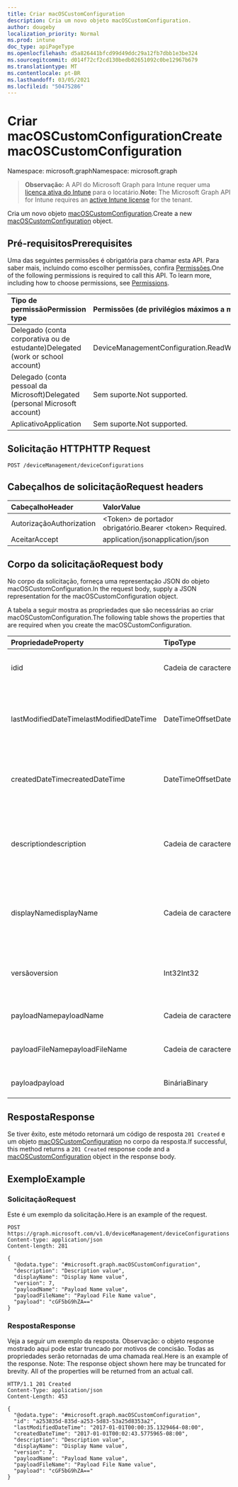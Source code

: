 ```yaml
---
title: Criar macOSCustomConfiguration
description: Cria um novo objeto macOSCustomConfiguration.
author: dougeby
localization_priority: Normal
ms.prod: intune
doc_type: apiPageType
ms.openlocfilehash: d5a826441bfcd99d49ddc29a12fb7dbb1e3be324
ms.sourcegitcommit: d014f72cf2cd130bedb02651092c0be12967b679
ms.translationtype: MT
ms.contentlocale: pt-BR
ms.lasthandoff: 03/05/2021
ms.locfileid: "50475286"
---
```

# <a name="create-macoscustomconfiguration"></a><span data-ttu-id="4da75-103">Criar macOSCustomConfiguration</span><span class="sxs-lookup"><span data-stu-id="4da75-103">Create macOSCustomConfiguration</span></span>

<span data-ttu-id="4da75-104">Namespace: microsoft.graph</span><span class="sxs-lookup"><span data-stu-id="4da75-104">Namespace: microsoft.graph</span></span>

> <span data-ttu-id="4da75-105">**Observação:** A API do Microsoft Graph para Intune requer uma [licença ativa do Intune](https://go.microsoft.com/fwlink/?linkid=839381) para o locatário.</span><span class="sxs-lookup"><span data-stu-id="4da75-105">**Note:** The Microsoft Graph API for Intune requires an [active Intune license](https://go.microsoft.com/fwlink/?linkid=839381) for the tenant.</span></span>

<span data-ttu-id="4da75-106">Cria um novo objeto [macOSCustomConfiguration](../resources/intune-deviceconfig-macoscustomconfiguration.md).</span><span class="sxs-lookup"><span data-stu-id="4da75-106">Create a new [macOSCustomConfiguration](../resources/intune-deviceconfig-macoscustomconfiguration.md) object.</span></span>

## <a name="prerequisites"></a><span data-ttu-id="4da75-107">Pré-requisitos</span><span class="sxs-lookup"><span data-stu-id="4da75-107">Prerequisites</span></span>
<span data-ttu-id="4da75-p101">Uma das seguintes permissões é obrigatória para chamar esta API. Para saber mais, incluindo como escolher permissões, confira [Permissões](/graph/permissions-reference).</span><span class="sxs-lookup"><span data-stu-id="4da75-p101">One of the following permissions is required to call this API. To learn more, including how to choose permissions, see [Permissions](/graph/permissions-reference).</span></span>

|<span data-ttu-id="4da75-110">Tipo de permissão</span><span class="sxs-lookup"><span data-stu-id="4da75-110">Permission type</span></span>|<span data-ttu-id="4da75-111">Permissões (de privilégios máximos a mínimos)</span><span class="sxs-lookup"><span data-stu-id="4da75-111">Permissions (from most to least privileged)</span></span>|
|:---|:---|
|<span data-ttu-id="4da75-112">Delegado (conta corporativa ou de estudante)</span><span class="sxs-lookup"><span data-stu-id="4da75-112">Delegated (work or school account)</span></span>|<span data-ttu-id="4da75-113">DeviceManagementConfiguration.ReadWrite.All</span><span class="sxs-lookup"><span data-stu-id="4da75-113">DeviceManagementConfiguration.ReadWrite.All</span></span>|
|<span data-ttu-id="4da75-114">Delegado (conta pessoal da Microsoft)</span><span class="sxs-lookup"><span data-stu-id="4da75-114">Delegated (personal Microsoft account)</span></span>|<span data-ttu-id="4da75-115">Sem suporte.</span><span class="sxs-lookup"><span data-stu-id="4da75-115">Not supported.</span></span>|
|<span data-ttu-id="4da75-116">Aplicativo</span><span class="sxs-lookup"><span data-stu-id="4da75-116">Application</span></span>|<span data-ttu-id="4da75-117">Sem suporte.</span><span class="sxs-lookup"><span data-stu-id="4da75-117">Not supported.</span></span>|

## <a name="http-request"></a><span data-ttu-id="4da75-118">Solicitação HTTP</span><span class="sxs-lookup"><span data-stu-id="4da75-118">HTTP Request</span></span>
<!-- {
  "blockType": "ignored"
}
-->
``` http
POST /deviceManagement/deviceConfigurations
```

## <a name="request-headers"></a><span data-ttu-id="4da75-119">Cabeçalhos de solicitação</span><span class="sxs-lookup"><span data-stu-id="4da75-119">Request headers</span></span>
|<span data-ttu-id="4da75-120">Cabeçalho</span><span class="sxs-lookup"><span data-stu-id="4da75-120">Header</span></span>|<span data-ttu-id="4da75-121">Valor</span><span class="sxs-lookup"><span data-stu-id="4da75-121">Value</span></span>|
|:---|:---|
|<span data-ttu-id="4da75-122">Autorização</span><span class="sxs-lookup"><span data-stu-id="4da75-122">Authorization</span></span>|<span data-ttu-id="4da75-123">&lt;Token&gt; de portador obrigatório.</span><span class="sxs-lookup"><span data-stu-id="4da75-123">Bearer &lt;token&gt; Required.</span></span>|
|<span data-ttu-id="4da75-124">Aceitar</span><span class="sxs-lookup"><span data-stu-id="4da75-124">Accept</span></span>|<span data-ttu-id="4da75-125">application/json</span><span class="sxs-lookup"><span data-stu-id="4da75-125">application/json</span></span>|

## <a name="request-body"></a><span data-ttu-id="4da75-126">Corpo da solicitação</span><span class="sxs-lookup"><span data-stu-id="4da75-126">Request body</span></span>
<span data-ttu-id="4da75-127">No corpo da solicitação, forneça uma representação JSON do objeto macOSCustomConfiguration.</span><span class="sxs-lookup"><span data-stu-id="4da75-127">In the request body, supply a JSON representation for the macOSCustomConfiguration object.</span></span>

<span data-ttu-id="4da75-128">A tabela a seguir mostra as propriedades que são necessárias ao criar macOSCustomConfiguration.</span><span class="sxs-lookup"><span data-stu-id="4da75-128">The following table shows the properties that are required when you create the macOSCustomConfiguration.</span></span>

|<span data-ttu-id="4da75-129">Propriedade</span><span class="sxs-lookup"><span data-stu-id="4da75-129">Property</span></span>|<span data-ttu-id="4da75-130">Tipo</span><span class="sxs-lookup"><span data-stu-id="4da75-130">Type</span></span>|<span data-ttu-id="4da75-131">Descrição</span><span class="sxs-lookup"><span data-stu-id="4da75-131">Description</span></span>|
|:---|:---|:---|
|<span data-ttu-id="4da75-132">id</span><span class="sxs-lookup"><span data-stu-id="4da75-132">id</span></span>|<span data-ttu-id="4da75-133">Cadeia de caracteres</span><span class="sxs-lookup"><span data-stu-id="4da75-133">String</span></span>|<span data-ttu-id="4da75-134">Chave da entidade.</span><span class="sxs-lookup"><span data-stu-id="4da75-134">Key of the entity.</span></span> <span data-ttu-id="4da75-135">Herdada de [deviceConfiguration](../resources/intune-deviceconfig-deviceconfiguration.md)</span><span class="sxs-lookup"><span data-stu-id="4da75-135">Inherited from [deviceConfiguration](../resources/intune-deviceconfig-deviceconfiguration.md)</span></span>|
|<span data-ttu-id="4da75-136">lastModifiedDateTime</span><span class="sxs-lookup"><span data-stu-id="4da75-136">lastModifiedDateTime</span></span>|<span data-ttu-id="4da75-137">DateTimeOffset</span><span class="sxs-lookup"><span data-stu-id="4da75-137">DateTimeOffset</span></span>|<span data-ttu-id="4da75-138">DateTime da última modificação do objeto.</span><span class="sxs-lookup"><span data-stu-id="4da75-138">DateTime the object was last modified.</span></span> <span data-ttu-id="4da75-139">Herdada de [deviceConfiguration](../resources/intune-deviceconfig-deviceconfiguration.md)</span><span class="sxs-lookup"><span data-stu-id="4da75-139">Inherited from [deviceConfiguration](../resources/intune-deviceconfig-deviceconfiguration.md)</span></span>|
|<span data-ttu-id="4da75-140">createdDateTime</span><span class="sxs-lookup"><span data-stu-id="4da75-140">createdDateTime</span></span>|<span data-ttu-id="4da75-141">DateTimeOffset</span><span class="sxs-lookup"><span data-stu-id="4da75-141">DateTimeOffset</span></span>|<span data-ttu-id="4da75-142">DateTime em que o objeto foi criado.</span><span class="sxs-lookup"><span data-stu-id="4da75-142">DateTime the object was created.</span></span> <span data-ttu-id="4da75-143">Herdada de [deviceConfiguration](../resources/intune-deviceconfig-deviceconfiguration.md)</span><span class="sxs-lookup"><span data-stu-id="4da75-143">Inherited from [deviceConfiguration](../resources/intune-deviceconfig-deviceconfiguration.md)</span></span>|
|<span data-ttu-id="4da75-144">description</span><span class="sxs-lookup"><span data-stu-id="4da75-144">description</span></span>|<span data-ttu-id="4da75-145">Cadeia de caracteres</span><span class="sxs-lookup"><span data-stu-id="4da75-145">String</span></span>|<span data-ttu-id="4da75-146">O administrador forneceu a descrição da Configuração do dispositivo.</span><span class="sxs-lookup"><span data-stu-id="4da75-146">Admin provided description of the Device Configuration.</span></span> <span data-ttu-id="4da75-147">Herdada de [deviceConfiguration](../resources/intune-deviceconfig-deviceconfiguration.md)</span><span class="sxs-lookup"><span data-stu-id="4da75-147">Inherited from [deviceConfiguration](../resources/intune-deviceconfig-deviceconfiguration.md)</span></span>|
|<span data-ttu-id="4da75-148">displayName</span><span class="sxs-lookup"><span data-stu-id="4da75-148">displayName</span></span>|<span data-ttu-id="4da75-149">Cadeia de caracteres</span><span class="sxs-lookup"><span data-stu-id="4da75-149">String</span></span>|<span data-ttu-id="4da75-150">O administrador forneceu o nome da Configuração do dispositivo.</span><span class="sxs-lookup"><span data-stu-id="4da75-150">Admin provided name of the device configuration.</span></span> <span data-ttu-id="4da75-151">Herdada de [deviceConfiguration](../resources/intune-deviceconfig-deviceconfiguration.md)</span><span class="sxs-lookup"><span data-stu-id="4da75-151">Inherited from [deviceConfiguration](../resources/intune-deviceconfig-deviceconfiguration.md)</span></span>|
|<span data-ttu-id="4da75-152">versão</span><span class="sxs-lookup"><span data-stu-id="4da75-152">version</span></span>|<span data-ttu-id="4da75-153">Int32</span><span class="sxs-lookup"><span data-stu-id="4da75-153">Int32</span></span>|<span data-ttu-id="4da75-154">Versão da configuração do dispositivo.</span><span class="sxs-lookup"><span data-stu-id="4da75-154">Version of the device configuration.</span></span> <span data-ttu-id="4da75-155">Herdada de [deviceConfiguration](../resources/intune-deviceconfig-deviceconfiguration.md)</span><span class="sxs-lookup"><span data-stu-id="4da75-155">Inherited from [deviceConfiguration](../resources/intune-deviceconfig-deviceconfiguration.md)</span></span>|
|<span data-ttu-id="4da75-156">payloadName</span><span class="sxs-lookup"><span data-stu-id="4da75-156">payloadName</span></span>|<span data-ttu-id="4da75-157">Cadeia de caracteres</span><span class="sxs-lookup"><span data-stu-id="4da75-157">String</span></span>|<span data-ttu-id="4da75-158">Nome que é exibido para o usuário.</span><span class="sxs-lookup"><span data-stu-id="4da75-158">Name that is displayed to the user.</span></span>|
|<span data-ttu-id="4da75-159">payloadFileName</span><span class="sxs-lookup"><span data-stu-id="4da75-159">payloadFileName</span></span>|<span data-ttu-id="4da75-160">Cadeia de caracteres</span><span class="sxs-lookup"><span data-stu-id="4da75-160">String</span></span>|<span data-ttu-id="4da75-161">Nome do arquivo de carga (\*.mobileconfig \| \*.xml).</span><span class="sxs-lookup"><span data-stu-id="4da75-161">Payload file name (\*.mobileconfig \| \*.xml).</span></span>|
|<span data-ttu-id="4da75-162">payload</span><span class="sxs-lookup"><span data-stu-id="4da75-162">payload</span></span>|<span data-ttu-id="4da75-163">Binária</span><span class="sxs-lookup"><span data-stu-id="4da75-163">Binary</span></span>|<span data-ttu-id="4da75-164">Carga.</span><span class="sxs-lookup"><span data-stu-id="4da75-164">Payload.</span></span> <span data-ttu-id="4da75-165">(Matriz de bytes codificados em UTF8)</span><span class="sxs-lookup"><span data-stu-id="4da75-165">(UTF8 encoded byte array)</span></span>|



## <a name="response"></a><span data-ttu-id="4da75-166">Resposta</span><span class="sxs-lookup"><span data-stu-id="4da75-166">Response</span></span>
<span data-ttu-id="4da75-167">Se tiver êxito, este método retornará um código de resposta `201 Created` e um objeto [macOSCustomConfiguration](../resources/intune-deviceconfig-macoscustomconfiguration.md) no corpo da resposta.</span><span class="sxs-lookup"><span data-stu-id="4da75-167">If successful, this method returns a `201 Created` response code and a [macOSCustomConfiguration](../resources/intune-deviceconfig-macoscustomconfiguration.md) object in the response body.</span></span>

## <a name="example"></a><span data-ttu-id="4da75-168">Exemplo</span><span class="sxs-lookup"><span data-stu-id="4da75-168">Example</span></span>

### <a name="request"></a><span data-ttu-id="4da75-169">Solicitação</span><span class="sxs-lookup"><span data-stu-id="4da75-169">Request</span></span>
<span data-ttu-id="4da75-170">Este é um exemplo da solicitação.</span><span class="sxs-lookup"><span data-stu-id="4da75-170">Here is an example of the request.</span></span>
``` http
POST https://graph.microsoft.com/v1.0/deviceManagement/deviceConfigurations
Content-type: application/json
Content-length: 281

{
  "@odata.type": "#microsoft.graph.macOSCustomConfiguration",
  "description": "Description value",
  "displayName": "Display Name value",
  "version": 7,
  "payloadName": "Payload Name value",
  "payloadFileName": "Payload File Name value",
  "payload": "cGF5bG9hZA=="
}
```

### <a name="response"></a><span data-ttu-id="4da75-171">Resposta</span><span class="sxs-lookup"><span data-stu-id="4da75-171">Response</span></span>
<span data-ttu-id="4da75-p109">Veja a seguir um exemplo da resposta. Observação: o objeto response mostrado aqui pode estar truncado por motivos de concisão. Todas as propriedades serão retornadas de uma chamada real.</span><span class="sxs-lookup"><span data-stu-id="4da75-p109">Here is an example of the response. Note: The response object shown here may be truncated for brevity. All of the properties will be returned from an actual call.</span></span>
``` http
HTTP/1.1 201 Created
Content-Type: application/json
Content-Length: 453

{
  "@odata.type": "#microsoft.graph.macOSCustomConfiguration",
  "id": "a253835d-835d-a253-5d83-53a25d8353a2",
  "lastModifiedDateTime": "2017-01-01T00:00:35.1329464-08:00",
  "createdDateTime": "2017-01-01T00:02:43.5775965-08:00",
  "description": "Description value",
  "displayName": "Display Name value",
  "version": 7,
  "payloadName": "Payload Name value",
  "payloadFileName": "Payload File Name value",
  "payload": "cGF5bG9hZA=="
}
```









